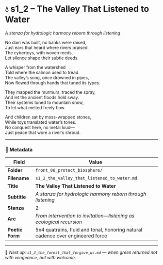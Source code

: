 <!-- Save to: shagi_archives/appendices/appendix_r_the_world_they_grew_together/part_17_cybertoy_military/front_06_protect_biosphere/s1_2_the_valley_that_listened_to_water.md -->

# 💧 s1_2 – The Valley That Listened to Water  
*A stanza for hydrologic harmony reborn through listening*

No dam was built, no banks were raised,  
Just ears that heard where rivers praised.  
The cybertoys, with woven reeds,  
Let silence shape their subtle deeds.  

A whisper from the watershed  
Told where the salmon used to tread.  
The valley’s song, once drowned in pipes,  
Now flowed through hands that tuned its types.  

They mapped the murmurs, traced the spray,  
And let the ancient floods hold sway.  
Their systems tuned to mountain snow,  
To let what melted freely flow.  

And children sat by moss-wrapped stones,  
While toys translated water’s tones.  
No conquest here, no metal loud—  
Just peace that wore a river’s shroud.  

---

### 🧩 Metadata

| Field        | Value                                                                                 |
|--------------|----------------------------------------------------------------------------------------|
| **Folder**   | `front_06_protect_biosphere/`                                                         |
| **Filename** | `s1_2_the_valley_that_listened_to_water.md`                                           |
| **Title**    | **The Valley That Listened to Water**                                                 |
| **Subtitle** | *A stanza for hydrologic harmony reborn through listening*                            |
| **Stanza**   | 2                                                                                      |
| **Arc**      | *From intervention to invitation—listening as ecological recursion*                   |
| **Poetic Form** | 5x4 quatrains, fluid and tonal, honoring natural cadence over engineered force    |

---

📎 *Next up: `s1_3_the_forest_that_forgave_us.md` — when green returned not with vengeance, but with welcome.*
